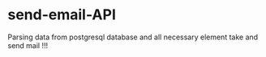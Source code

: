# send-email-API

Parsing data from postgresql database and all necessary element take and send mail !!!


